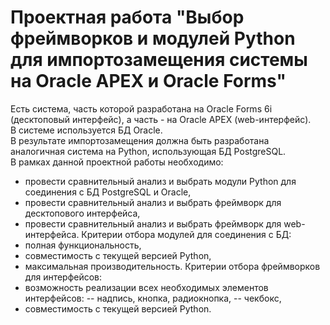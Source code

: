# Проектная работа "Выбор фреймворков и модулей Python для импортозамещения системы на Oracle APEX и Oracle Forms" #
Есть система, часть которой разработана на Oracle Forms 6i (десктоповый интерфейс), а часть - на Oracle APEX (web-интерфейс).   
В системе используется БД Oracle.   
В результате импортозамещения должна быть разработана аналогичная система на Python, использующая БД PostgreSQL.   
В рамках данной проектной работы необходимо:   
- провести сравнительный анализ и выбрать модули Python для соединения с БД PostgreSQL и Oracle,   
- провести сравнительный анализ и выбрать фреймворк для десктопового интерфейса,   
- провести сравнительный анализ и выбрать фреймворк для web-интерфейса.
Критерии отбора модулей для соединения с БД:
- полная функциональность,
- совместимость с текущей версией Python,
- максимальная производительность.
Критерии отбора фреймворков для интерфейсов:
- возможность реализации всех необходимых элементов интерфейсов:
-- надпись, кнопка, радиокнопка,
-- чекбокс,
- совместимость с текущей версией Python.
